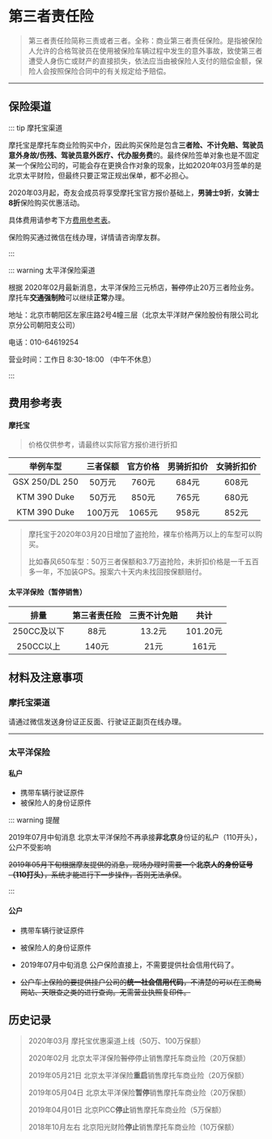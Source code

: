 # 第三者责任险

> 第三者责任险简称三责或者三者。全称：商业第三者责任保险。是指被保险人允许的合格驾驶员在使用被保险车辆过程中发生的意外事故，致使第三者遭受人身伤亡或财产的直接损失，依法应当由被保险人支付的赔偿金额，保险人会按照保险合同中的有关规定给予赔偿。

----
## 保险渠道

:::  tip 摩托宝渠道

摩托宝是摩托车商业险购买中介，因此购买保险是包含**三者险、不计免赔、驾驶员意外身故/伤残、驾驶员意外医疗、代办服务费**的。最终保险签单对象也是不固定某一个保险公司的，可能会存在更换合作对象的现象，比如2020年03月签单的是北京太平财险，但最终只要正常正规出保单，都不必担心。

2020年03月起，奇友会成员将享受摩托宝官方报价基础上，**男骑士9折**，**女骑士8折**保险购买优惠活动。

具体费用请参考下方[费用参考表](#%E6%91%A9%E6%89%98%E4%BF%9D)。

保险购买通过微信在线办理，详情请咨询摩友群。

:::

::: warning 太平洋保险渠道

根据 2020年02月最新消息，太平洋保险三元桥店，~~暂停~~停止20万三者险业务。摩托车**交通强制险**可以继续**正常**办理。

地址：北京市朝阳区左家庄路2号4幢三层（北京太平洋财产保险股份有限公司北京分公司朝阳支公司）

电话：010-64619254

营业时间：工作日 8:30-18:00 （中午不休息）

:::

## 费用参考表

#### 摩托宝

> 价格仅供参考，请最终以实际官方报价进行折扣

|    举例车型    | 三者保额 | 官方价格 | 男骑折扣价 | 女骑折扣价 |
| :------------: | :------: | :------: | :--------: | :--------: |
| GSX 250/DL 250 |  50万元  |  760元   |   684元    |   608元    |
|  KTM 390 Duke  |  50万元  |  850元   |   765元    |   680元    |
|  KTM 390 Duke  | 100万元  |  1065元  |   958元    |   852元    |

> 摩托宝于2020年03月20日增加了盗抢险，裸车价格两万以上的车型可以购买。
>
> 比如春风650车型：50万三者保额和3.7万盗抢险，未折扣价格是一千五百多一年，不加装GPS。报案六十天内未找回按保额赔付。

#### 太平洋保险（暂停销售）
|    排量     | 第三者责任险 | 三责不计免赔 |   共计   |
| :---------: | :----------: | :----------: | :------: |
| 250CC及以下 |     88元     |    13.2元    | 101.20元 |
|  250CC以上  |    140元     |     21元     |  161元   |

## 材料及注意事项

### 摩托宝渠道

请通过微信发送身份证正反面、行驶证正副页在线办理。

---

### 太平洋保险

#### 私户

- 携带车辆行驶证原件
- 被保险人的身份证原件

::: warning 提醒

2019年07月中旬消息 北京太平洋保险不再承接**非北京**身份证的私户（110开头），公户不受影响

~~2019年05月下旬根据摩友提供的消息，现场办理时需要一个**北京人的身份证号（110打头）**，系统才能进行下一步操作，否则无法承保~~。


:::

#### 公户
- 携带车辆行驶证原件
- 被保险人的身份证原件
- 2019年07月中旬消息 公户保险直接上，不需要提供社会信用代码了。

- ~~公户车上保险的要提供挂户公司的**统一社会信用代码**，不清楚的可以在工商局网站、天眼查之类的进行查询。无需营业执照复印件。~~

## 历史记录

> 2020年03月 摩托宝优惠渠道上线（50万、100万保额）
> 
> 2020年02月 北京太平洋保险~~暂停~~停止销售摩托车商业险（20万保额）
> 
> 2019年05月21日 北京太平洋保险**重启**销售摩托车商业险（20万保额）
>
> 2019年05月04日 北京太平洋保险**暂停**销售摩托车商业险（20万保额）
>
> 2019年04月01日 北京PICC**停止**销售摩托车商业险（5万保额）
>
> 2018年10月左右 北京阳光财险**停止**销售摩托车商业险（10万保额）
